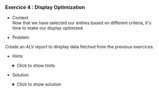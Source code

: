 ### Exercice 4 : Display Optimization


- Context \
Now that we have selected our entires based on different criteria, it's time to make our display optimized.
 
- Problem  

 Create an ALV report to diisplay data fetched from the previous exercices. 

   - Hints 
        <details>
        <summary> Click to show hints </summary>

        * Create a dedicated screen and design it's components for displaying our ALV report in a similar way that we created our include files

        * "link" your custom screen with your source code using the class **cl_gui_custom_container** and **cl_gui_alv_grid**
        
        * find a way to display your data in an ALV report after calling the screen you made.
        </details>

        
- Solution
    <details>
    <summary> Click to show solution </summary>
    
    ##### Step 1: Creating the custom screen 

    Let's start off by creating our new screen that will hold the ALV report. It can be created in a similar way we created our Include files: through the repository browser.

    ![Screen_Create](https://github.com/Fabeure/ABAP-Initiation/blob/main/Images/Screen_Create.png?raw=true)

    Give your screen a unique number. This number will be used to access the screen in your source code.

    ![Screen_Number](https://github.com/Fabeure/ABAP-Initiation/blob/main/Images/Screen_Number.png?raw=true)

    Now that our screen has been created, we need to code it's **flow logic**.

    The flow logic of the screen is simply how the screen will operate. We can visualize it using this flow chart

    ``` mermaid
      graph TD;
            A[Call Screen 001]-->B[PROCESS BEFORE OUTPUT];
            B[PROCESS BEFORE OUTPUT]-->C[WAIT FOR USER INTERACTION];
            C[WAIT FOR USER INTERACTION]-->D[PROCESS AFTER INPUT];
            D -->E[EXIT SCREEN];
            D -- Program returns to PROCESS BEFORE OUTPUT every time -->B;
            
    ```

    In summary, when you first call your screen, the PROCESS BEFORE OUTPUT code will be executed.
    Then, the screen will wait for user input. 
    After the user input comes in, the PROCESS AFTER INPUT code will be executed and then the screen loops back to the PROCESS BEFORE OUTPUT code. 
    This will keep happening until the user decides to exit the screen.

    Back to our source code, lets un-comment our PROCESS BEFORE OUTPUT and PROCESS AFTER INPUT modules.

    ![Screen_Number](https://github.com/Fabeure/ABAP-Initiation/blob/main/Images/Uncomment.png?raw=true)

    Double on each module and create it (you will be prompted to create a new object for each module).

    Your project structure should look something like this now: 

    ![Screen_Number](https://github.com/Fabeure/ABAP-Initiation/blob/main/Images/Modules.png?raw=true)

    Let's first take a look at our STATUS module (This is the module that will be executed every time you do an action once the screen is called)

    

    ##### Step 2: Designing a custom container

    ##### Step 3: linking our custom screen and container to our source code

    ##### Step 4: Preparing our data for display

    ##### Step 5: Displaying the data 

    </details>

